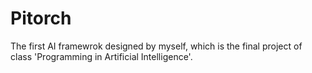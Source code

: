 # Pitorch
The first AI framewrok designed by myself, which is the final project of class 'Programming in Artificial Intelligence'.
